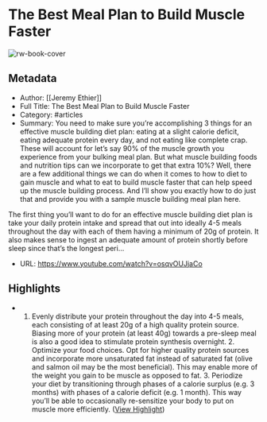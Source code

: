 # The Best Meal Plan to Build Muscle Faster

![rw-book-cover](https://i.ytimg.com/vi/osqvOUJjaCo/hqdefault.jpg)

## Metadata
- Author: [[Jeremy Ethier]]
- Full Title: The Best Meal Plan to Build Muscle Faster
- Category: #articles
- Summary: You need to make sure you’re accomplishing 3 things for an effective muscle building diet plan: eating at a slight calorie deficit, eating adequate protein every day, and not eating like complete crap. These will account for let’s say 90% of the muscle growth you experience from your bulking meal plan. But what muscle building foods and nutrition tips can we incorporate to get that extra 10%? Well, there are a few additional things we can do when it comes to how to diet to gain muscle and what to eat to build muscle faster that can help speed up the muscle building process. And I’ll show you exactly how to do just that and provide you with a sample muscle building meal plan here.

The first thing you’ll want to do for an effective muscle building diet plan is take your daily protein intake and spread that out into ideally 4-5 meals throughout the day with each of them having a minimum of 20g of protein. It also makes sense to ingest an adequate amount of protein shortly before sleep since that’s the longest peri...
- URL: https://www.youtube.com/watch?v=osqvOUJjaCo

## Highlights
- 1. Evenly distribute your protein throughout the day into 4-5 meals, each consisting of at least 20g of a high quality protein source. Biasing more of your protein (at least 40g) towards a pre-sleep meal is also a good idea to stimulate protein synthesis overnight. 2. Optimize your food choices. Opt for higher quality protein sources and incorporate more unsaturated fat instead of saturated fat (olive and salmon oil may be the most beneficial). This may enable more of the weight you gain to be muscle as opposed to fat. 3. Periodize your diet by transitioning through phases of a calorie surplus (e.g. 3 months) with phases of a calorie deficit (e.g. 1 month). This way you’ll be able to occasionally re-sensitize your body to put on muscle more efficiently. ([View Highlight](https://read.readwise.io/read/01h3f70cat1xdc0e5ddy297y08))
